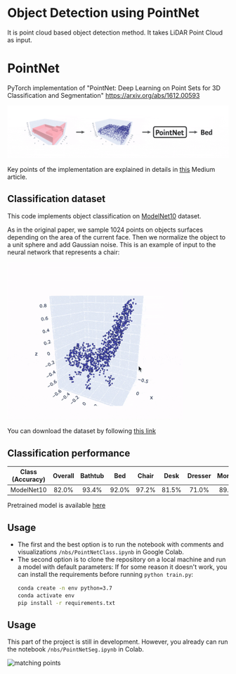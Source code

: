 # Object Detection using PointNet
It is point cloud based object detection method. It takes LiDAR Point Cloud as input. 
# PointNet
PyTorch implementation of "PointNet: Deep Learning on Point Sets for 3D Classification and Segmentation" https://arxiv.org/abs/1612.00593


<img src="cover.gif" alt="pointnet" /> 

Key points of the implementation are explained in details in [this](https://towardsdatascience.com/deep-learning-on-point-clouds-implementing-pointnet-in-google-colab-1fd65cd3a263) Medium article.

## Classification dataset
This code implements object classification on [ModelNet10](https://modelnet.cs.princeton.edu) dataset.

As in the original paper, we sample 1024 points on objects surfaces depending on the area of the current face. Then we normalize the object to a unit sphere and add Gaussian noise. This is an example of input to the neural network that represents a chair:

<img src="chair.gif" alt="matching points" width="400"/> 

You can download the dataset by following [this link](https://drive.google.com/open?id=12Mv19pQ84VO8Av50hUXTixSxd5NDjeEB)

## Classification performance

| Class (Accuracy) | Overall | Bathtub | Bed| Chair|Desk|Dresser|Monitor|Night stand|Sofa|Table|Toilet|
| :---: |:---: | :---: | :---: | :---: | :---: | :---: | :---: | :---: | :---: | :---: | :---: |
| ModelNet10 | 82.0% | 93.4% | 92.0% | 97.2% | 81.5% | 71.0% | 89.4% | 56.0% |86.9%| 93.4% |95.9%|

Pretrained model is available [here](https://drive.google.com/open?id=1nDG0maaqoTkRkVsOLtUAR9X3kn__LMSL)

## Usage
* The first and the best option is to run the notebook with comments and visualizations `/nbs/PointNetClass.ipynb` in Google Colab.
* The second option is to clone the repository on a local machine and run a model with default parameters:
  If for some reason it doesn't work, you can install the requirements before running `python train.py`:
  ```bash
  conda create -n env python=3.7
  conda activate env
  pip install -r requirements.txt
  ```

## Usage
This part of the project is still in development. However, you already can run the notebook `/nbs/PointNetSeg.ipynb` in Colab.

<img src="images/airplane.gif" alt="matching points" width="400"/> 
